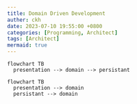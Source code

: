 ```yaml
---
title: Domain Driven Development
auther: ckh
date: 2023-07-10 19:55:00 +0800
categories: [Programming, Architect]
tags: [Architect]    
mermaid: true
---
```


```mermaid
flowchart TB
  presentation --> domain --> persistant
```

```mermaid
flowchart TB
  presentation --> domain
  persistant --> domain
```
